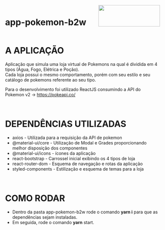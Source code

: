 <div style="display: flex; justify-content: space-between">

# app-pokemon-b2w
<img src="https://i2.wp.com/multarte.com.br/wp-content/uploads/2019/03/pokemon-png-logo.png?fit=2000%2C736&ssl=1" width="200px" height="70px" />

</div>



# A APLICAÇÃO
Aplicação que simula uma loja virtual de Pokemons na qual é dividida em 4 tipos (Água, Fogo, Elétrica e Poção). 
<br/>
Cada loja possui o mesmo comportamento, porém com seu estilo e seu catálogo de pokemons referente ao seu tipo.

Para o desenvolvimento foi utilizado ReactJS consumindo a API do Pokemon v2 -> https://pokeapi.co/

<br/>

# DEPENDÊNCIAS UTILIZADAS
<ul>
    <li>axios - Utilizada para a requisição da API de pokemon</li>
    <li>@material-ui/core - Utilização de Modal e Grades proporcionando melhor disposição dos componentes</li>
    <li>@material-ui/icons - ícones da aplicação</li>
    <li>react-bootstrap - Carrossel inicial exibindo os 4 tipos de loja</li>
    <li>react-router-dom - Esquema de navegação e rotas da aplicação</li>
    <li>styled-components - Estilização e esquema de temas para a loja</li>
</ul>

<br/>


# COMO RODAR
<ul>
    <li>Dentro da pasta app-pokemon-b2w rode o comando <b>yarn i</b> para que as dependências sejam instaladas. </li>
    <li>Em seguida, rode o comando <b>yarn</b> start.</li>
</ul>